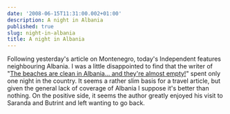 ```yaml
---
date: '2008-06-15T11:31:00.002+01:00'
description: A night in Albania
published: true
slug: night-in-albania
title: A night in Albania
---
```


Following yesterday's article on Montenegro, today's Independent features neighbouring Albania. I was a little disappointed to find that the writer of "<a href="http://www.independent.co.uk/travel/europe/the-beaches-are-clean-in-albania-and-theyre-almost-empty-847255.html">The beaches are clean in Albania... and they're almost empty!</a>" spent only one night in the country. It seems a rather slim basis for a travel article, but given the general lack of coverage of Albania I suppose it's better than nothing. On the positive side, it seems the author greatly enjoyed his visit to Saranda and Butrint and left wanting to go back.